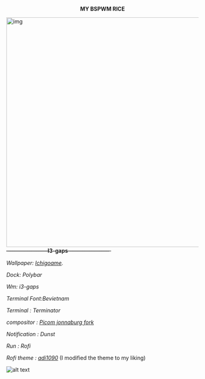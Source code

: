 <p align="center">
  <b> MY BSPWM RICE </b>
</p>
<img src="https://raw.githubusercontent.com/cybi00000/Normie-rice/main/Dot%20files/NOrmie2.png" alt="img" align="right" width="600px">






-̶-̶-̶-̶-̶-̶-̶-̶-̶-̶-̶-̶-̶-̶-̶-̶-̶-̶-̶-̶-̶-̶-̶-̶**I3-gaps**-̶-̶-̶-̶-̶-̶-̶-̶-̶-̶-̶-̶-̶-̶-̶-̶-̶-̶-̶-̶-̶-̶-̶-̶

*Wallpaper: [Ichigoame](https://gelbooru.com/index.php?page=post&s=view&id=6195212&tags=ichigoame+).*

*Dock: Polybar*

*Wm: i3-gaps*

*Terminal Font:Bevietnam*

*Terminal : Terminator*

*compositor : [Picom jonnaburg fork](https://github.com/jonaburg/picom)*

*Notification : Dunst*

*Run : Rofi*

*Rofi theme : [adi1090](https://github.com/adi1090x/rofi)* (I modified the theme to my liking) 

![alt text](https://cdn.discordapp.com/attachments/862918880523583498/876800495463829524/ricecomplete.png)







